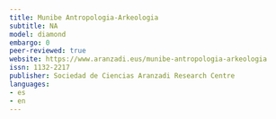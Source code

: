 ```yaml
---
title: Munibe Antropologia-Arkeologia
subtitle: NA
model: diamond
embargo: 0
peer-reviewed: true
website: https://www.aranzadi.eus/munibe-antropologia-arkeologia
issn: 1132-2217
publisher: Sociedad de Ciencias Aranzadi Research Centre
languages:
- es
- en
---
```

